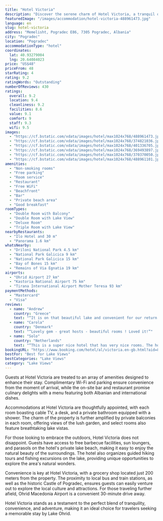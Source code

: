 ```yaml
---
title: "Hotel Victoria"
description: "Discover the serene charm of Hotel Victoria, a tranquil oasis located just a stone's throw from the shimmering waters of Lake Ohrid and a mere 2 km from the bustling town of Pogradec."
featuredImage: "/images/accommodation/hotel-victoria-488961473.jpg"
language: en
slug: hotel-victoria
address: "Memelisht, Pogradec E86, 7305 Pogradec, Albania"
city: "Pogradec"
location: "Pogradec"
accommodationType: "hotel"
coordinates:
  lat: 40.93279004
  lng: 20.64084023
price: "US$48"
priceFrom: 48
starRating: 4
rating: 9.2
ratingWords: "Outstanding"
numberOfReviews: 430
ratings:
  overall: 9.2
  location: 9.4
  cleanliness: 9.2
  facilities: 8.6
  value: 9.1
  comfort: 9
  staff: 9.3
  wifi: 9.5
images:
  - "https://cf.bstatic.com/xdata/images/hotel/max1024x768/488961473.jpg?k=fa263e0c3a9ac3c36d2524c9a755f633cf3f750764614e5a536b09cb94cfc39c&o=&hp=1"
  - "https://cf.bstatic.com/xdata/images/hotel/max1024x768/374821036.jpg?k=cedae31b0ef43aef1cb6a2720b007564e86f5a351bd6ad2615acab18d93d29f0&o=&hp=1"
  - "https://cf.bstatic.com/xdata/images/hotel/max1024x768/401336705.jpg?k=4ca5610fb3d48c18761ebc5e32e0a43e9502029259ee61348b0eb8da659c13e6&o=&hp=1"
  - "https://cf.bstatic.com/xdata/images/hotel/max1024x768/369493897.jpg?k=2c076a6c372bdbc5abcb8bb4e3aa4654c6d5517de8052ceef2d684ac108216e9&o=&hp=1"
  - "https://cf.bstatic.com/xdata/images/hotel/max1024x768/370370050.jpg?k=e0f133e98068fb983a4f345cc745292d3409233b516cca2684c24b8a15da785d&o=&hp=1"
  - "https://cf.bstatic.com/xdata/images/hotel/max1024x768/488961101.jpg?k=01d0db45e9d79a9683801250b7fd9ae34efe7f5afb70cb26390f7e003ceb29ed&o=&hp=1"
amenities:
  - "Non-smoking rooms"
  - "Free parking"
  - "Room service"
  - "Restaurant"
  - "Free WiFi"
  - "Beachfront"
  - "Bar"
  - "Private beach area"
  - "Good breakfast"
roomTypes:
  - "Double Room with Balcony"
  - "Double Room with Lake View"
  - "Deluxe Room"
  - "Triple Room with Lake View"
nearbyRestaurants:
  - "Ilo Hotel and 30 m"
  - "Panorama 1.6 km"
whatsNearby:
  - "Driloni National Park 4.5 km"
  - "National Park Galicica 9 km"
  - "National Park Galicica 15 km"
  - "Bay of Bones 15 km"
  - "Remains of Via Egnatia 19 km"
airports:
  - "Ohrid Airport 27 km"
  - "Kastoria National Airport 75 km"
  - "Tirana International Airport Mother Teresa 93 km"
paymentMethods:
  - "Mastercard"
  - "Visa"
reviews:
  - name: "Andrew"
    country: "Greece"
    text: "“It is on that beautiful lake and convenient for our return to Greece via Durres”"
  - name: "Carola"
    country: "Denmark"
    text: "“Lovely gem - great hosts - beautiful rooms ! Loved it!”"
  - name: "Solo"
    country: "Netherlands"
    text: "“This is a super nice hotel that has very nice rooms. The hotel is situated a little out of town making it a truly relaxing spot to stay at. When having a car its only a 5 min drive into Pogradec. The restaurant can make delicious food and also the...”"
bookingURL: "https://www.booking.com/hotel/al/victoria.en-gb.html?aid=8035640"
bestFor: "Best for Lake Views"
bestCategories: "Lake Views"
category: "Lake Views"
---
```


Guests at Hotel Victoria are treated to an array of amenities designed to enhance their stay. Complimentary Wi-Fi and parking ensure convenience from the moment of arrival, while the on-site bar and restaurant promise culinary delights with a menu featuring both Albanian and international dishes.

Accommodations at Hotel Victoria are thoughtfully appointed, with each room boasting cable TV, a desk, and a private bathroom equipped with a shower. The charm of the property is further amplified by private balconies in each room, offering views of the lush garden, and select rooms also feature breathtaking lake vistas.

For those looking to embrace the outdoors, Hotel Victoria does not disappoint. Guests have access to free barbecue facilities, sun loungers, and parasols on the hotel's private lake beach, making it easy to enjoy the natural beauty of the surroundings. The hotel also organizes guided hiking tours and fishing excursions on the lake, providing unique opportunities to explore the area's natural wonders.

Convenience is key at Hotel Victoria, with a grocery shop located just 200 meters from the property. The proximity to local bus and train stations, as well as the historic Castle of Pogradec, ensures guests can easily venture out to explore the local culture and attractions. For those traveling further afield, Ohrid Macedonia Airport is a convenient 30-minute drive away.

Hotel Victoria stands as a testament to the perfect blend of tranquility, convenience, and adventure, making it an ideal choice for travelers seeking a memorable stay by Lake Ohrid.